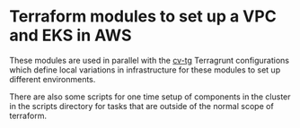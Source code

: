 # Terraform modules to set up a VPC and EKS in AWS

These modules are used in parallel with the [cv-tg](https://github.com/stutily/cv-tg) Terragrunt configurations which define local variations in
infrastructure for these modules to set up different environments.

There are also some scripts for one time setup of components in the cluster in the scripts directory for tasks that are outside of the normal scope of terraform.
